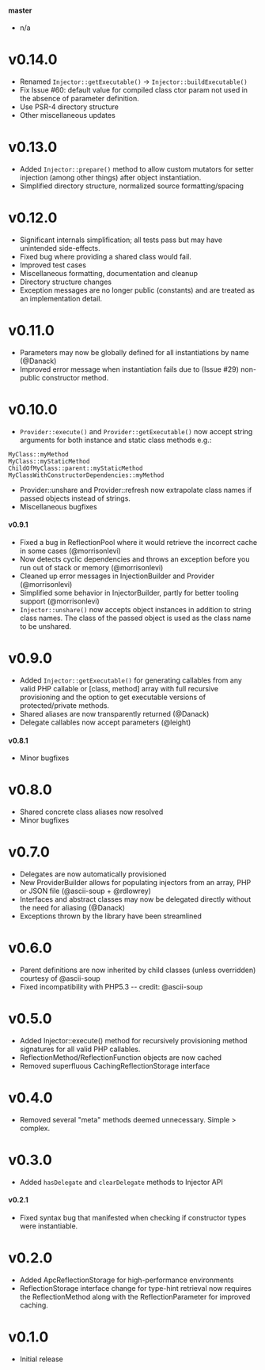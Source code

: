 #### master

- n/a

v0.14.0
================================================================================

- Renamed `Injector::getExecutable()` -> `Injector::buildExecutable()`
- Fix Issue #60: default value for compiled class ctor param not used in the
  absence of parameter definition.
- Use PSR-4 directory structure
- Other miscellaneous updates


v0.13.0
================================================================================

- Added `Injector::prepare()` method to allow custom mutators for setter
  injection (among other things) after object instantiation.
- Simplified directory structure, normalized source formatting/spacing

v0.12.0
================================================================================

- Significant internals simplification; all tests pass but may have unintended
  side-effects.
- Fixed bug where providing a shared class would fail.
- Improved test cases
- Miscellaneous formatting, documentation and cleanup
- Directory structure changes
- Exception messages are no longer public (constants) and are treated as an
  implementation detail.

v0.11.0
================================================================================

- Parameters may now be globally defined for all instantiations by name (@Danack)
- Improved error message when instantiation fails due to (Issue #29) non-public
  constructor method.

v0.10.0
================================================================================

- `Provider::execute()` and `Provider::getExecutable()` now accept string
  arguments for both instance and static class methods e.g.:

```
MyClass::myMethod
MyClass::myStaticMethod
ChildOfMyClass::parent::myStaticMethod
MyClassWithConstructorDependencies::myMethod
```

- Provider::unshare and Provider::refresh now extrapolate class names if passed
  objects instead of strings.
- Miscellaneous bugfixes


#### v0.9.1

- Fixed a bug in ReflectionPool where it would retrieve the incorrect cache
  in some cases (@morrisonlevi)
- Now detects cyclic dependencies and throws an exception before you run out
  of stack or memory (@morrisonlevi)
- Cleaned up error messages in InjectionBuilder and Provider (@morrisonlevi)
- Simplified some behavior in InjectorBuilder, partly for better tooling
  support (@morrisonlevi)
- `Injector::unshare()` now accepts object instances in addition to string
  class names. The class of the passed object is used as the class name to be
  unshared.


v0.9.0
================================================================================
- Added `Injector::getExecutable()` for generating callables from any valid
  PHP callable or [class, method] array with full recursive provisioning and
  the option to get executable versions of protected/private methods.
- Shared aliases are now transparently returned (@Danack)
- Delegate callables now accept parameters (@leight)


#### v0.8.1
- Minor bugfixes

v0.8.0
================================================================================
- Shared concrete class aliases now resolved
- Minor bugfixes

v0.7.0
================================================================================
- Delegates are now automatically provisioned 
- New ProviderBuilder allows for populating injectors from an array, PHP or
  JSON file (@ascii-soup + @rdlowrey)
- Interfaces and abstract classes may now be delegated directly without the
  need for aliasing (@Danack)
- Exceptions thrown by the library have been streamlined


v0.6.0
================================================================================
- Parent definitions are now inherited by child classes (unless overridden)
  courtesy of @ascii-soup
- Fixed incompatibility with PHP5.3 -- credit: @ascii-soup


v0.5.0
================================================================================
- Added Injector::execute() method for recursively provisioning method
  signatures for all valid PHP callables.
- ReflectionMethod/ReflectionFunction objects are now cached
- Removed superfluous CachingReflectionStorage interface


v0.4.0
================================================================================
- Removed several "meta" methods deemed unnecessary. Simple > complex.


v0.3.0
================================================================================
- Added `hasDelegate` and `clearDelegate` methods to Injector API


#### v0.2.1
- Fixed syntax bug that manifested when checking if constructor types were
  instantiable.


v0.2.0
================================================================================
- Added ApcReflectionStorage for high-performance environments
- ReflectionStorage interface change for type-hint retrieval now requires
  the ReflectionMethod along with the ReflectionParameter for improved caching.


v0.1.0
================================================================================
- Initial release
